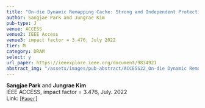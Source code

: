 ```yaml
---
title: "On-die Dynamic Remapping Cache: Strong and Independent Protection against Intermittent Faults"
author: Sangjae Park and Jungrae Kim
pub-type: J
venue: ACCESS
venue2: IEEE Access
venue3: impact factor = 3.476, July 2022
tier: M
category: DRAM
select: y
url_paper: https://ieeexplore.ieee.org/document/9834921
abstract_img: "/assets/images/pub-abstract/ACCESS22_On-die Dynamic Remapping Cache.png"
---
```


**Sangjae Park** and **Jungrae Kim**<br>
IEEE ACCESS, impact factor = 3.476, July. 2022 <br>
Link: [[```Paper```](https://ieeexplore.ieee.org/document/9834921)]
